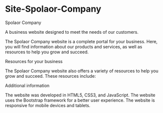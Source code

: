 # Site-Spolaor-Company
Spolaor Company

A business website designed to meet the needs of our customers.

The Spolaor Company website is a complete portal for your business. Here, you will find information about our products and services, as well as resources to help you grow and succeed.

Resources for your business

The Spolaor Company website also offers a variety of resources to help you grow and succeed. These resources include:

Additional information

The website was developed in HTML5, CSS3, and JavaScript.
The website uses the Bootstrap framework for a better user experience.
The website is responsive for mobile devices and tablets.
